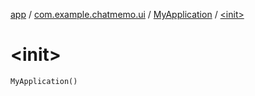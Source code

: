 [app](../../index.md) / [com.example.chatmemo.ui](../index.md) / [MyApplication](index.md) / [&lt;init&gt;](./-init-.md)

# &lt;init&gt;

`MyApplication()`